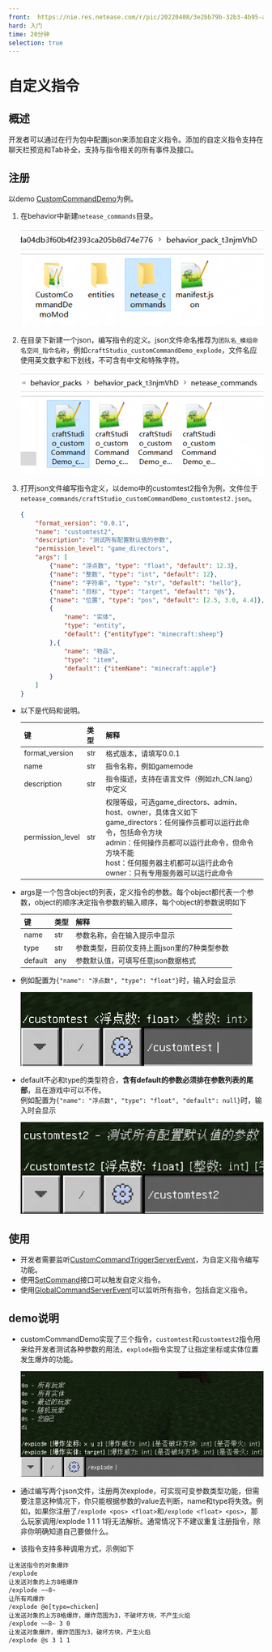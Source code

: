 ```yaml
---
front: 	https://nie.res.netease.com/r/pic/20220408/3e2bb79b-32b3-4b95-a408-83556c00f775.jpg
hard: 入门
time: 20分钟
selection: true
---
```


# 自定义指令

## 概述

开发者可以通过在行为包中配置json来添加自定义指令。添加的自定义指令支持在聊天栏预览和Tab补全，支持与指令相关的所有事件及接口。

## 注册

以demo [CustomCommandDemo](../13-模组SDK编程/60-Demo示例.md#CustomCommandDemo)为例。

1. 在behavior中新建`netease_commands`目录。

	![avatar](./picture/custom_command1.png)

2. 在目录下新建一个json，编写指令的定义。json文件命名推荐为`团队名_模组命名空间_指令名称`，例如`craftStudio_customCommandDemo_explode`，文件名应使用英文数字和下划线，不可含有中文和特殊字符。

	![avatar](./picture/custom_command2.png)

3. 打开json文件编写指令定义，以demo中的customtest2指令为例，文件位于`netease_commands/craftStudio_customCommandDemo_customtest2.json`。
	```json
	{
		"format_version": "0.0.1",
		"name": "customtest2",
		"description": "测试所有配置默认值的参数",
		"permission_level": "game_directors",
		"args": [
			{"name": "浮点数", "type": "float", "default": 12.3},
			{"name": "整数", "type": "int", "default": 12},
			{"name": "字符串", "type": "str", "default": "hello"},
			{"name": "目标", "type": "target", "default": "@s"},
			{"name": "位置", "type": "pos", "default": [2.5, 3.0, 4.4]},
			{
				"name": "实体",
				"type": "entity",
				"default": {"entityType": "minecraft:sheep"}
			},{
				"name": "物品",
				"type": "item",
				"default": {"itemName": "minecraft:apple"}
			}
		]
	}
	```

- 以下是代码和说明。

	|键|类型|解释|
	|:-|:-|:-|
	|format_version|str|格式版本，请填写0.0.1|
	|name|str|指令名称，例如gamemode|
	|description|str|指令描述，支持在语言文件（例如zh_CN.lang）中定义|
	|permission_level|str|权限等级，可选game_directors、admin、host、owner，具体含义如下<br>game_directors：任何操作员都可以运行此命令，包括命令方块<br>admin：任何操作员都可以运行此命令，但命令方块不能<br>host：任何服务器主机都可以运行此命令<br>owner：只有专用服务器可以运行此命令|

- args是一个包含object的列表，定义指令的参数。每个object都代表一个参数，object的顺序决定指令参数的输入顺序，每个object的参数说明如下

	|键|类型|解释|
	|:-|:-|:-|
	|name|str|参数名称，会在输入提示中显示|
	|type|str|参数类型，目前仅支持上面json里的7种类型参数|
	|default|any|参数默认值，可填写任意json数据格式|

- 例如配置为`{"name": "浮点数", "type": "float"}`时，输入时会显示

	![avatar](./picture/custom_command3.png)
   
- default不必和type的类型符合，**含有default的参数必须排在参数列表的尾部**，且在游戏中可以不传。<br>例如配置为`{"name": "浮点数", "type": "float", "default": null}`时，输入时会显示

	![avatar](./picture/custom_command4.png)
	
## 使用

- 开发者需要监听<a href="../../../mcdocs/1-ModAPI-beta/事件/世界.html#customcommandtriggerserverevent" rel="noopenner">CustomCommandTriggerServerEvent</a>，为自定义指令编写功能。
- 使用<a href="../../../mcdocs/1-ModAPI-beta/接口/世界/指令.html#setcommand" rel="noopenner">SetCommand</a>接口可以触发自定义指令。
- 使用<a href="../../../mcdocs/1-ModAPI-beta/事件/世界.html#globalcommandserverevent" rel="noopenner">GlobalCommandServerEvent</a>可以监听所有指令，包括自定义指令。

## demo说明

- customCommandDemo实现了三个指令，`customtest`和`customtest2`指令用来给开发者测试各种参数的用法，`explode`指令实现了让指定坐标或实体位置发生爆炸的功能。

	![avatar](./picture/custom_command5.png)

- 通过编写两个json文件，注册两次explode，可实现可变参数类型功能，但需要注意这种情况下，你只能根据参数的value去判断，name和type将失效。例如，如果你注册了`/explode <pos> <float>`和`/explode <float> <pos>`，那么玩家调用/explode 1 1 1 1将无法解析。通常情况下不建议重复注册指令，除非你明确知道自己要做什么。
- 该指令支持多种调用方式，示例如下
```
让发送指令的对象爆炸
/explode
让发送对象的上方8格爆炸
/explode ~~8~
让所有鸡爆炸
/explode @e[type=chicken]
让发送对象的上方8格爆炸，爆炸范围为3，不破坏方块，不产生火焰
/explode ~~8~ 3 0
让发送对象爆炸，爆炸范围为3，破坏方块，产生火焰
/explode @s 3 1 1
```
